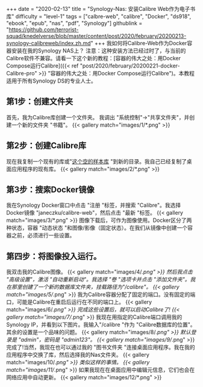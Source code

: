 +++
date = "2020-02-13"
title = "Synology-Nas: 安装Calibre Web作为电子书库"
difficulty = "level-1"
tags = ["calbre-web", "calibre", "Docker", "ds918", "ebook", "epub", "nas", "pdf", "Synology"]
githublink = "https://github.com/terrorist-squad/knedelverse/blob/master/content/post/2020/february/20200213-synology-calibreweb/index.zh.md"
+++
我如何将Calibre-Web作为Docker容器安装在我的Synology NAS上？ 注意：这种安装方法已经过时了，与当前的Calibre软件不兼容。请看一下这个新的教程：[容器的伟大之处：用Docker Compose运行Calibre]({{< ref "post/2020/february/20200221-docker-Calibre-pro" >}} "容器的伟大之处：用Docker Compose运行Calibre")。本教程适用于所有Synology DS的专业人士。
## 第1步：创建文件夹
首先，我为Calibre库创建一个文件夹。  我调出 "系统控制"->"共享文件夹"，并创建一个新的文件夹 "书籍"。
{{< gallery match="images/1/*.png" >}}

## 第2步：创建Calibre库
现在我复制一个现有的库或"[这个空的样本库](https://drive.google.com/file/d/1zfeU7Jh3FO_jFlWSuZcZQfQOGD0NvXBm/view) "到新的目录。我自己已经复制了桌面应用程序的现有库。
{{< gallery match="images/2/*.png" >}}

## 第3步：搜索Docker镜像
我在Synology Docker窗口中点击 "注册 "标签，并搜索 "Calibre"。我选择Docker镜像 "janeczku/calibre-web"，然后点击 "最新 "标签。
{{< gallery match="images/3/*.png" >}}
图像下载后，可作为图像使用。Docker区分了两种状态，容器 "动态状态 "和图像/影像（固定状态）。在我们从镜像中创建一个容器之前，必须进行一些设置。
## 第四步：将图像投入运行。
我双击我的Calibre图像。
{{< gallery match="images/4/*.png" >}}
然后我点击 "高级设置"，激活 "自动重新启动"。我选择 "卷 "选项卡并点击 "添加文件夹"。我在那里创建了一个新的数据库文件夹，挂载路径为"/calibre"。
{{< gallery match="images/5/*.png" >}}
我为Calibre容器分配了固定的端口。没有固定的端口，可能是Calibre在重启后运行在不同的端口上。
{{< gallery match="images/6/*.png" >}}
完成这些设置后，就可以启动Calibre了!
{{< gallery match="images/7/*.png" >}}
我现在用指定的Calibre端口调用我的Synology IP，并看到以下图片。我输入"/calibre "作为 "Calibre数据库的位置"。其余的设置是一个品味的问题。
{{< gallery match="images/8/*.png" >}}
默认登录是 "admin"，密码是 "admin123"。
{{< gallery match="images/9/*.png" >}}
完成了!当然，我现在也可以通过我的 "图书文件夹 "连接桌面应用程序。我在我的应用程序中交换了库，然后选择我的Nas文件夹。
{{< gallery match="images/10/*.png" >}}
类似这样的事情。
{{< gallery match="images/11/*.png" >}}
如果我现在在桌面应用中编辑元信息，它们也会在网络应用中自动更新。
{{< gallery match="images/12/*.png" >}}
